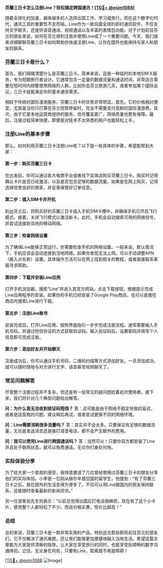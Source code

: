 **芬蘭三日卡怎么注册Line？轻松搞定跨国通讯！[[TG💪+ @esim1088](https://t.me/s/esim1088)]**

随着全球化的加速，越来越多的人选择出国工作、学习或旅行。而在这个数字化时代，通讯工具的重要性不言而喻。Line作为一款风靡全球的即时通讯软件，不仅支持文字聊天，还提供语音通话、视频通话以及丰富的表情包功能。对于计划前往芬兰的朋友来说，如何在芬兰顺利注册并使用Line成了一个重要问题。今天，我们就来详细聊聊芬蘭三日卡如何帮助你快速注册Line，让你在国外也能保持与家人和朋友的联系。

### 芬蘭三日卡是什么？

首先，我们得搞清楚什么是芬蘭三日卡。简单来说，这是一种临时的本地SIM卡服务，专为短期旅行者设计。它通常包含一定量的数据流量和通话时间，非常适合需要在短时间内频繁使用网络的人群。比如你去芬兰旅游几天，或者参加某个国际会议，三日卡就能满足你的基本通信需求。

相较于传统的国际漫游服务，芬蘭三日卡的优势非常明显。首先，它的价格相对便宜，尤其是当你只打算在芬兰短暂停留时，完全不需要支付高额的国际漫游费。其次，由于它是本地运营商提供的服务，信号覆盖更广，网络质量也更有保障。最后，注册过程简单快捷，即便是对技术不太熟悉的用户也能轻松上手。

### 注册Line的基本步骤

那么，如何利用芬蘭三日卡注册Line呢？以下是一些具体的步骤，希望能帮到大家：

#### 第一步：购买芬蘭三日卡

在出发前，你可以通过各大电商平台或者线下实体店购买芬蘭三日卡。购买时记得确认卡片是否已经激活，以及是否包含足够的数据流量。如果是在网上购买，记得选择信誉良好的商家，并妥善保管好订单信息。

#### 第二步：插入SIM卡并开机

到达芬兰后，将购买好的芬蘭三日卡插入手机SIM卡槽中，并确保手机已开启飞行模式。接着，关闭飞行模式以激活新卡。此时，手机会自动搜索可用的网络信号，并尝试连接到当地的移动网络。

#### 第三步：检查网络设置

为了确保Line能够正常运行，你需要检查手机的网络设置。一般来说，默认情况下，手机应该会自动连接到当地网络。如果你发现无法上网，可以手动调整APN（接入点名称）设置。具体操作方法可以在网上找到相关的教程，或者直接联系客服寻求帮助。

#### 第四步：下载并安装Line应用

打开手机浏览器，搜索“Line”并进入其官方网站。点击下载按钮，根据提示完成Line应用程序的安装。如果你的手机已经安装了Google Play商店，也可以直接在商店内搜索Line进行下载。

#### 第五步：注册Line账号

安装完成后，打开Line应用，按照界面指引一步步完成注册流程。通常需要输入手机号码，并通过短信验证的方式获取验证码。输入验证码后，设置密码并填写个人信息即可完成注册。

#### 第六步：添加好友并开始聊天

注册成功后，你可以通过手机号码、二维码扫描等方式添加好友。一旦添加成功，就可以随时随地与对方进行文字、语音甚至视频聊天了。

### 常见问题解答

尽管整个注册过程并不复杂，但还是有一些常见的疑问困扰着初次使用者。接下来，我们将针对几个典型问题给出解答。

**问：为什么我无法收到验证码短信？**
答：这可能是由于网络不稳定导致的延迟，或者是运营商的问题。建议稍后再试，或者尝试更换不同的网络环境。

**问：Line需要消耗很多流量吗？**
答：其实并不会太多。只要保证有足够的数据流量，无论是发送消息还是拨打语音电话，都不会产生额外的费用。

**问：我可以使用Line进行跨国通话吗？**
答：当然可以！只要你双方都安装了Line并且处于联网状态，就可以免费通话，无论你们身处何地。

### 实际体验分享

为了给大家一个直观的感受，我特意邀请了几位曾经使用过芬蘭三日卡的朋友分享他们的实际体验。小李是一位刚从赫尔辛基回国的留学生，他提到：“有了芬蘭三日卡之后，我在国外的生活变得方便多了。不仅可以用Line跟国内的朋友保持联系，还能随时查看最新的新闻资讯。”

另一位游客张先生则表示：“以前总觉得出国后打电话很麻烦，现在有了这个小卡片，感觉整个人都轻松了不少。而且价格实惠，性价比超高！”

### 总结

总的来说，芬蘭三日卡是一款非常实用的产品，特别适合那些即将前往芬兰的朋友们。它不仅解决了通讯难题，还让我们能够更加便捷地融入当地生活。希望这篇文章能为大家提供清晰的指导，让大家在享受旅行的同时，也能享受到顺畅的数字沟通体验。记住，无论身在何处，只要有Line，距离就不再是障碍！

[[TG💪+ @esim1088](https://t.me/s/esim1088) ![Image](https://i.postimg.cc/4NQfJmqS/Snipaste-2025-05-13-00-14-12.png)]